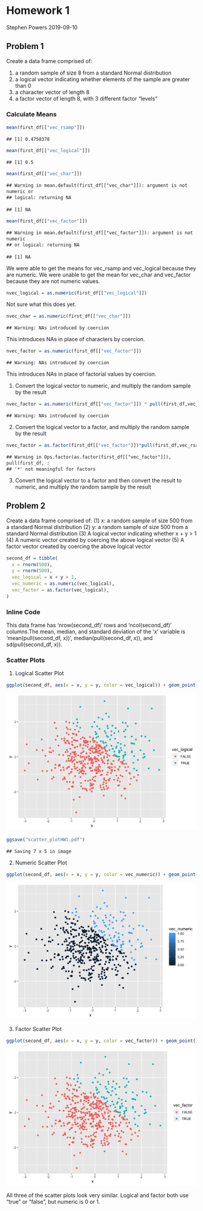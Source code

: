 Homework 1
================
Stephen Powers
2019-09-10

## Problem 1

Create a data frame comprised of:

1)  a random sample of size 8 from a standard Normal distribution
2)  a logical vector indicating whether elements of the sample are
    greater than 0
3)  a character vector of length 8
4)  a factor vector of length 8, with 3 different factor
    “levels”

### Calculate Means

``` r
mean(first_df[["vec_rsamp"]])
```

    ## [1] 0.4758378

``` r
mean(first_df[["vec_logical"]])
```

    ## [1] 0.5

``` r
mean(first_df[["vec_char"]])
```

    ## Warning in mean.default(first_df[["vec_char"]]): argument is not numeric or
    ## logical: returning NA

    ## [1] NA

``` r
mean(first_df[["vec_factor"]])
```

    ## Warning in mean.default(first_df[["vec_factor"]]): argument is not numeric
    ## or logical: returning NA

    ## [1] NA

We were able to get the means for vec\_rsamp and vec\_logical because
they are numeric. We were unable to get the mean for vec\_char and
vec\_factor because they are not numeric values.

``` r
nvec_logical = as.numeric(first_df[["vec_logical"]])
```

Not sure what this does yet.

``` r
nvec_char = as.numeric(first_df[["vec_char"]])
```

    ## Warning: NAs introduced by coercion

This introduces NAs in place of characters by coercion.

``` r
nvec_factor = as.numeric(first_df[["vec_factor"]])
```

    ## Warning: NAs introduced by coercion

This introduces NAs in place of factorial values by coercion.

1)  Convert the logical vector to numeric, and multiply the random
    sample by the
result

<!-- end list -->

``` r
nvec_factor = as.numeric(first_df[["vec_factor"]]) * pull(first_df,vec_rsamp) 
```

    ## Warning: NAs introduced by coercion

2)  Convert the logical vector to a factor, and multiply the random
    sample by the
result

<!-- end list -->

``` r
nvec_factor = as.factor(first_df[["vec_factor"]])*pull(first_df,vec_rsamp)
```

    ## Warning in Ops.factor(as.factor(first_df[["vec_factor"]]), pull(first_df, :
    ## '*' not meaningful for factors

3)  Convert the logical vector to a factor and then convert the result
    to numeric, and multiply the random sample by the result

## Problem 2

Create a data frame comprised of: (1) x: a random sample of size 500
from a standard Normal distribution (2) y: a random sample of size 500
from a standard Normal distribution (3) A logical vector indicating
whether x + y \> 1 (4) A numeric vector created by coercing the above
logical vector (5) A factor vector created by coercing the above logical
vector

``` r
second_df = tibble(
  x = rnorm(500),
  y = rnorm(500),
  vec_logical = x + y > 1,
  vec_numeric = as.numeric(vec_logical),
  vec_factor = as.factor(vec_logical),
)
```

### Inline Code

This data frame has ‘nrow(second\_df)’ rows and ‘ncol(second\_df)’
columns.The mean, median, and standard deviation of the ‘x’ variable is
‘mean(pull(second\_df, x))’, median(pull(second\_df, x)), and
sd(pull(second\_df, x)).

### Scatter Plots

1)  Logical Scatter Plot

<!-- end list -->

``` r
ggplot(second_df, aes(x = x, y = y, color = vec_logical)) + geom_point()
```

![](HW1_files/figure-gfm/scatter_plot-1.png)<!-- -->

``` r
ggsave("scatter_plotHW1.pdf")
```

    ## Saving 7 x 5 in image

2)  Numeric Scatter Plot

<!-- end list -->

``` r
ggplot(second_df, aes(x = x, y = y, color = vec_numeric)) + geom_point()
```

![](HW1_files/figure-gfm/scatter_plot2-1.png)<!-- -->

3)  Factor Scatter Plot

<!-- end list -->

``` r
ggplot(second_df, aes(x = x, y = y, color = vec_factor)) + geom_point()
```

![](HW1_files/figure-gfm/scatter_plot3-1.png)<!-- -->

All three of the scatter plots look very similar. Logical and factor
both use “true” or “false”, but numeric is 0 or 1.
